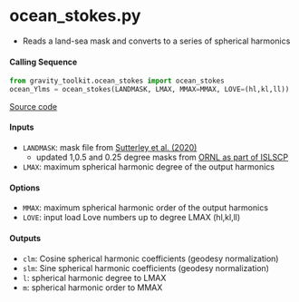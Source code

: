 ocean_stokes.py
===============

 - Reads a land-sea mask and converts to a series of spherical harmonics

#### Calling Sequence
```python
from gravity_toolkit.ocean_stokes import ocean_stokes
ocean_Ylms = ocean_stokes(LANDMASK, LMAX, MMAX=MMAX, LOVE=(hl,kl,ll))
```
[Source code](https://github.com/tsutterley/read-GRACE-harmonics/blob/master/gravity_toolkit/ocean_stokes.py)

#### Inputs
 - `LANDMASK`: mask file from [Sutterley et al. (2020)](https://doi.org/10.6084/m9.figshare.9702338)
     * updated 1,0.5 and 0.25 degree masks from [ORNL as part of ISLSCP](https://daac.ornl.gov/ISLSCP_II/guides/combined_ancillary_xdeg.html)  
 - `LMAX`:  maximum spherical harmonic degree of the output harmonics

#### Options
 - `MMAX`: maximum spherical harmonic order of the output harmonics
 - `LOVE`: input load Love numbers up to degree LMAX (hl,kl,ll)

#### Outputs
 - `clm`: Cosine spherical harmonic coefficients (geodesy normalization)
 - `slm`: Sine spherical harmonic coefficients (geodesy normalization)
 - `l`: spherical harmonic degree to LMAX
 - `m`: spherical harmonic order to MMAX
